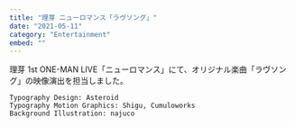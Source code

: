```yaml
---
title: "理芽 ニューロマンス「ラヴソング」"
date: "2021-05-11"
category: "Entertainment"
embed: ""
---
```



理芽 1st ONE-MAN LIVE「ニューロマンス」にて、オリジナル楽曲「ラヴソング」の映像演出を担当しました。

```plaintext
Typography Design: Asteroid
Typography Motion Graphics: Shigu, Cumuloworks
Background Illustration: najuco
```
